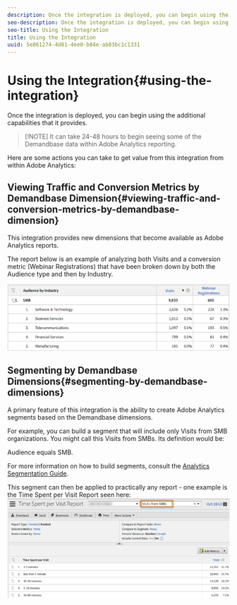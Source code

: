 ```yaml
---
description: Once the integration is deployed, you can begin using the additional capabilities that it provides.
seo-description: Once the integration is deployed, you can begin using the additional capabilities that it provides.
seo-title: Using the Integration
title: Using the Integration
uuid: 5e861274-4d81-4ee0-b84e-ab83bc1c1331
---
```


# Using the Integration{#using-the-integration}

Once the integration is deployed, you can begin using the additional capabilities that it provides.

> [!NOTE] It can take 24-48 hours to begin seeing some of the Demandbase data within Adobe Analytics reporting.

Here are some actions you can take to get value from this integration from within Adobe Analytics: 

## Viewing Traffic and Conversion Metrics by Demandbase Dimension{#viewing-traffic-and-conversion-metrics-by-demandbase-dimension}

This integration provides new dimensions that become available as Adobe Analytics reports.

The report below is an example of analyzing both Visits and a conversion metric (Webinar Registrations) that have been broken down by both the Audience type and then by Industry.

![](assets/metrics_db_dimensions.png)

## Segmenting by Demandbase Dimensions{#segmenting-by-demandbase-dimensions}

A primary feature of this integration is the ability to create Adobe Analytics segments based on the Demandbase dimensions.

For example, you can build a segment that will include only Visits from SMB organizations. You might call this Visits from SMBs. Its definition would be:

Audience equals SMB.

For more information on how to build segments, consult the [Analytics Segmentation Guide](https://marketing.adobe.com/resources/help/en_US/analytics/segment/).

This segment can then be applied to practically any report - one example is the Time Spent per Visit Report seen here: ![](assets/segment_applied_report.png)
